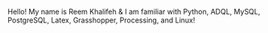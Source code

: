 Hello! My name is Reem Khalifeh & I am familiar with Python, ADQL, MySQL, PostgreSQL, Latex, Grasshopper, Processing, and Linux! 
<!---
reemkhalifeh/reemkhalifeh is a ✨ special ✨ repository because its `README.md` (this file) appears on your GitHub profile.
You can click the Preview link to take a look at your changes.
--->
